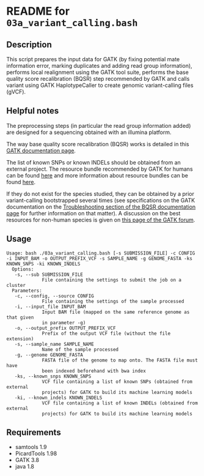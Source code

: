 README for ``03a_variant_calling.bash``
=======================================

Description
-----------

This script prepares the input data for GATK (by fixing potential mate information error, marking duplicates and adding read group information), performs local realignment using the GATK tool suite, performs the base quality score recalibration (BQSR) step recommended by GATK and calls variant using GATK HaplotypeCaller to create genomic variant-calling files (gVCF).


Helpful notes
-------------

The preprocessing steps (in particular the read group information added) are designed for a sequencing obtained with an illumina platform.

The way base quality score recalibration (BQSR) works is detailed in this [GATK documentation page](https://software.broadinstitute.org/gatk/documentation/article.php?id=44).

The list of known SNPs or known INDELs should be obtained from an external project. The resource bundle recommended by GATK for humans can be found [here](https://software.broadinstitute.org/gatk/download/bundle) and more information about resource bundles can be found [here](https://gatkforums.broadinstitute.org/gatk/discussion/11017/resource-bundle).

If they do not exist for the species studied, they can be obtained by a prior variant-calling bootstrapped several times (see specifications on the GATK documentation on the [Troubleshooting section of the BQSR documentation page](https://software.broadinstitute.org/gatk/documentation/article.php?id=44#Troubleshooting) for further information on that matter).
A discussion on the best resources for non-human species is given on [this page of the GATK forum](https://gatkforums.broadinstitute.org/gatk/discussion/1243).


Usage
-----

```
Usage: bash ./03a_variant_calling.bash [-s SUBMISSION_FILE] -c CONFIG -i INPUT_BAM -o OUTPUT_PREFIX_VCF -s SAMPLE_NAME -g GENOME_FASTA -ks KNOWN_SNPS -ki KNOWN_INDELS
  Options:
   -s, --sub SUBMISSION_FILE
             File containing the settings to submit the job on a cluster
  Parameters:
   -c, --config, --source CONFIG
             File containing the settings of the sample processed
   -i, --input_file INPUT_BAM
             Input BAM file (mapped on the same reference genome as that given 
             in parameter -g)
   -o, --output_prefix OUTPUT_PREFIX_VCF
             Prefix of the output VCF file (without the file extension)
   -s, --sample_name SAMPLE_NAME
             Name of the sample processed
   -g, --genome GENOME_FASTA
             FASTA file of the genome to map onto. The FASTA file must have 
             been indexed beforehand with bwa index
   -ks, --known_snps KNOWN_SNPS
             VCF file containing a list of known SNPs (obtained from external 
             projects) for GATK to build its machine learning models
   -ki, --known_indels KNOWN_INDELS
             VCF file containing a list of known INDELs (obtained from external 
             projects) for GATK to build its machine learning models
```


Requirements
------------

* samtools 1.9
* PicardTools 1.98
* GATK 3.8
* java 1.8


